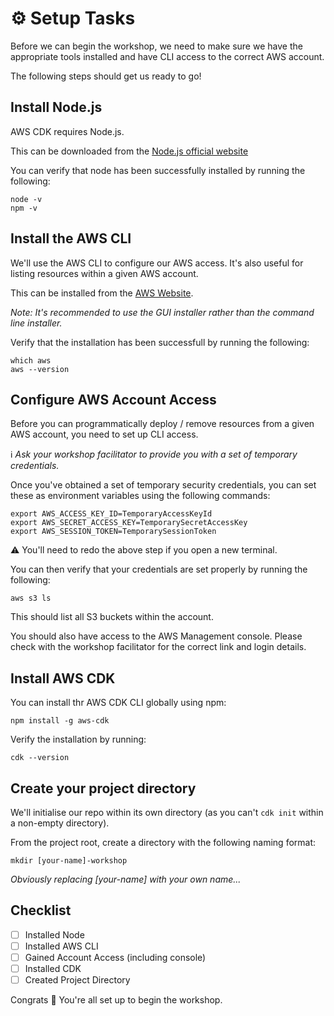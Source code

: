# ⚙️ Setup Tasks
Before we can begin the workshop, we need to make sure we have the appropriate tools installed and have CLI access to the correct AWS account.

The following steps should get us ready to go!

## Install Node.js
AWS CDK requires Node.js.

This can be downloaded from the [Node.js official website](https://nodejs.org/en/download/package-manager)

You can verify that node has been successfully installed by running the following:

```
node -v
npm -v
```

## Install the AWS CLI
We'll use the AWS CLI to configure our AWS access. It's also useful for listing resources within a given AWS account.

This can be installed from the [AWS Website](https://docs.aws.amazon.com/cli/latest/userguide/getting-started-install.html).

_Note: It's recommended to use the GUI installer rather than the command line installer._

Verify that the installation has been successfull by running the following:

```
which aws
aws --version
```

## Configure AWS Account Access

Before you can programmatically deploy / remove resources from a given AWS account, you need to set up CLI access.

ℹ️ _Ask your workshop facilitator to provide you with a set of temporary credentials._

Once you've obtained a set of temporary security credentials, you can set these as environment variables using the following commands:

```
export AWS_ACCESS_KEY_ID=TemporaryAccessKeyId
export AWS_SECRET_ACCESS_KEY=TemporarySecretAccessKey
export AWS_SESSION_TOKEN=TemporarySessionToken
```

⚠️ You'll need to redo the above step if you open a new terminal.

You can then verify that your credentials are set properly by running the following:

```
aws s3 ls
```

This should list all S3 buckets within the account.

You should also have access to the AWS Management console. Please check with the workshop facilitator for the correct link and login details.

## Install AWS CDK
You can install thr AWS CDK CLI globally using npm:

```
npm install -g aws-cdk
```

Verify the installation by running:

```
cdk --version
```

## Create your project directory
We'll initialise our repo within its own directory (as you can't `cdk init` within a non-empty directory).

From the project root, create a directory with the following naming format:

```
mkdir [your-name]-workshop
```

_Obviously replacing [your-name] with your own name..._

## Checklist
- [ ] Installed Node
- [ ] Installed AWS CLI
- [ ] Gained Account Access (including console)
- [ ] Installed CDK
- [ ] Created Project Directory

Congrats 🍾 You're all set up to begin the workshop.
